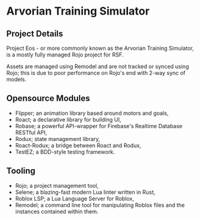 # Arvorian Training Simulator

## Project Details

Project Eos - or more commonly known as the Arvorian Training Simulator, is a mostly fully managed Rojo project for RSF.

Assets are managed using Remodel and are not tracked or synced using Rojo; this is due to poor performance on Rojo's end with 2-way sync of models.

## Opensource Modules
- Flipper; an animation library based around motors and goals,
- Roact; a declarative library for building UI,
- Robase; a powerful API-wrapper for Firebase's Realtime Database RESTful API,
- Rodux; state management library,
- Roact-Rodux; a bridge between Roact and Rodux,
- TestEZ; a BDD-style testing framework.

## Tooling
- Rojo; a project management tool,
- Selene; a blazing-fast modern Lua linter written in Rust,
- Roblox LSP; a Lua Language Server for Roblox,
- Remodel; a command line tool for manipulating Roblox files and the instances contained within them.